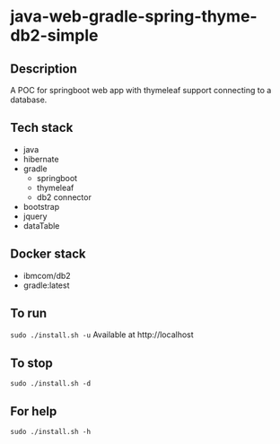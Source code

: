 # java-web-gradle-spring-thyme-db2-simple

## Description
A POC for springboot web app with thymeleaf support
connecting to a database.

## Tech stack
- java
- hibernate
- gradle
  - springboot
  - thymeleaf
  - db2 connector
- bootstrap
- jquery
- dataTable

## Docker stack
- ibmcom/db2
- gradle:latest

## To run
`sudo ./install.sh -u`
Available at http://localhost

## To stop
`sudo ./install.sh -d`

## For help
`sudo ./install.sh -h`